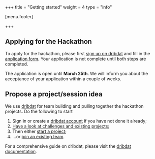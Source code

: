 +++
title = "Getting started"
weight = 4
type = "info"

[menu.footer]

+++

## Applying for the Hackathon

To apply for the hackathon, please first [sign up on dribdat](https://live.imprs-astro-hackathon.de/login/) and fill in the [application form](https://forms.gle/S2YLWAyPBUMgQxoV7). Your application is not complete until both steps are completed.


The application is open until **March 25th**. We will inform you about the acceptance of your application within a couple of weeks.


## Propose a project/session idea

We use [dribdat](https://live.imprs-astro-hackathon.de) for team building and pulling together the hackathon projects. Do the following to start

1. Sign in or create a [dribdat account](https://live.imprs-astro-hackathon.de/login/) if you have not done it already;
2. [Have a look at challenges and existing projects](https://live.imprs-astro-hackathon.de/event/1);
3. Then either [start a project](https://live.imprs-astro-hackathon.de/project/new/1);
4. ...or [join an existing team](https://live.imprs-astro-hackathon.de/event/1).

For a comprehensive guide on dribdat, please visit the [dribdat documentation](https://dribdat.cc/usage.html).
